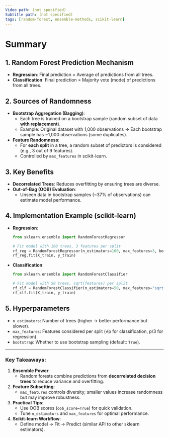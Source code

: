 ```yaml
---
Video path: (not specified)  
Subtitle path: (not specified)  
tags: [random-forest, ensemble-methods, scikit-learn]  
---
```


# Summary

## 1. **Random Forest Prediction Mechanism**  
   - **Regression**: Final prediction = Average of predictions from all trees.  
   - **Classification**: Final prediction = Majority vote (mode) of predictions from all trees.  

## 2. **Sources of Randomness**  
   - **Bootstrap Aggregation (Bagging)**:  
     - Each tree is trained on a bootstrap sample (random subset of data **with replacement**).  
     - Example: Original dataset with 1,000 observations → Each bootstrap sample has ~1,000 observations (some duplicates).  
   - **Feature Randomness**:  
     - For **each split** in a tree, a random subset of predictors is considered (e.g., 3 out of 9 features).  
     - Controlled by `max_features` in scikit-learn.  

## 3. **Key Benefits**  
   - **Decorrelated Trees**: Reduces overfitting by ensuring trees are diverse.  
   - **Out-of-Bag (OOB) Evaluation**:  
     - Unseen data in bootstrap samples (~37% of observations) can estimate model performance.  

## 4. **Implementation Example (scikit-learn)**  
   - **Regression**:  
     ```python  
     from sklearn.ensemble import RandomForestRegressor  

     # Fit model with 100 trees, 3 features per split  
     rf_reg = RandomForestRegressor(n_estimators=100, max_features=3, bootstrap=True)  
     rf_reg.fit(X_train, y_train)  
     ```  
   - **Classification**:  
     ```python  
     from sklearn.ensemble import RandomForestClassifier  

     # Fit model with 50 trees, sqrt(features) per split  
     rf_clf = RandomForestClassifier(n_estimators=50, max_features="sqrt", bootstrap=True)  
     rf_clf.fit(X_train, y_train)  
     ```  

## 5. **Hyperparameters**  
   - `n_estimators`: Number of trees (higher → better performance but slower).  
   - `max_features`: Features considered per split (√p for classification, p/3 for regression).  
   - `bootstrap`: Whether to use bootstrap sampling (default: `True`).  

---

### Key Takeaways:  
1. **Ensemble Power**:  
   - Random forests combine predictions from **decorrelated decision trees** to reduce variance and overfitting.  
2. **Feature Subsetting**:  
   - `max_features` controls diversity; smaller values increase randomness but may improve robustness.  
3. **Practical Tips**:  
   - Use OOB scores (`oob_score=True`) for quick validation.  
   - Tune `n_estimators` and `max_features` for optimal performance.  
4. **Scikit-learn Workflow**:  
   - Define model → Fit → Predict (similar API to other sklearn estimators).  